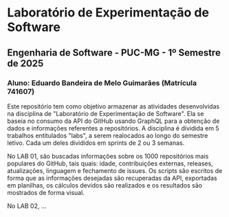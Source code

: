 # Laboratório de Experimentação de Software
## Engenharia de Software - PUC-MG - 1º Semestre de 2025
### Aluno: Eduardo Bandeira de Melo Guimarães (Matrícula 741607)

Este repositório tem como objetivo armazenar as atividades desenvolvidas na disciplina de "Laboratório de Experimentação de Software". 
Ela se baseia no consumo da API do GitHub usando GraphQL para a obtenção de dados e informações referentes a repositórios.
A disciplina é dividida em 5 trabalhos entitulados "labs", a serem realocados ao longo do semestre letivo. Cada um deles divididos em sprints de 2 ou 3 semanas.

No LAB 01, são buscadas informações sobre os 1000 repositórios mais populares do GitHub, tais quais: idade, contribuições externas, releases, atualizações, linguagem e fechamento de issues.
Os scripts são escritos de forma que as informações desejadas são recuperadas da API, exportadas em planilhas, os cálculos devidos são realizados e os resultados são mostrados de forma visual.

No LAB 02, ...